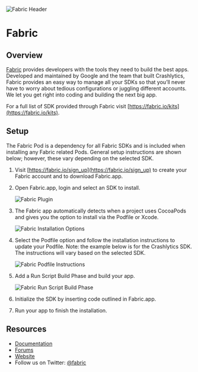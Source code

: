 ![Fabric Header](https://docs.fabric.io/ios/cocoapod-readmes/cocoapods-fabric-header.png)

# Fabric

## Overview

[Fabric](https://get.fabric.io) provides developers with the tools they need to build the best apps. Developed and maintained by Google and the team that built Crashlytics, Fabric provides an easy way to manage all your SDKs so that you’ll never have to worry about tedious configurations or juggling different accounts. We let you get right into coding and building the next big app.

For a full list of SDK provided through Fabric visit [https://fabric.io/kits](https://fabric.io/kits).

## Setup

The Fabric Pod is a dependency for all Fabric SDKs and is included when installing any Fabric related Pods. General setup instructions are shown below; however, these vary depending on the selected SDK.

1. Visit [https://fabric.io/sign_up](https://fabric.io/sign_up) to create your Fabric account and to download Fabric.app.

1. Open Fabric.app, login and select an SDK to install.

   ![Fabric Plugin](https://docs.fabric.io/ios/cocoapod-readmes/cocoapods-fabric-plugin.png)

1. The Fabric app automatically detects when a project uses CocoaPods and gives you the option to install via the Podfile or Xcode.

   ![Fabric Installation Options](https://docs.fabric.io/ios/cocoapod-readmes/cocoapods-pod-installation-option.png)

1. Select the Podfile option and follow the installation instructions to update your Podfile. Note: the example below is for the Crashlytics SDK. The instructions will vary based on the selected SDK.

   ![Fabric Podfile Instructions](https://docs.fabric.io/ios/cocoapod-readmes/cocoapods-podfile-instructions.png)

1. Add a Run Script Build Phase and build your app.

   ![Fabric Run Script Build Phase](https://docs.fabric.io/ios/cocoapod-readmes/cocoapods-rsbp.png)

1. Initialize the SDK by inserting code outlined in Fabric.app.

1. Run your app to finish the installation.

## Resources

- [Documentation](https://docs.fabric.io/)
- [Forums](https://stackoverflow.com/questions/tagged/google-fabric)
- [Website](https://get.fabric.io)
- Follow us on Twitter: [@fabric](https://twitter.com/fabric)
